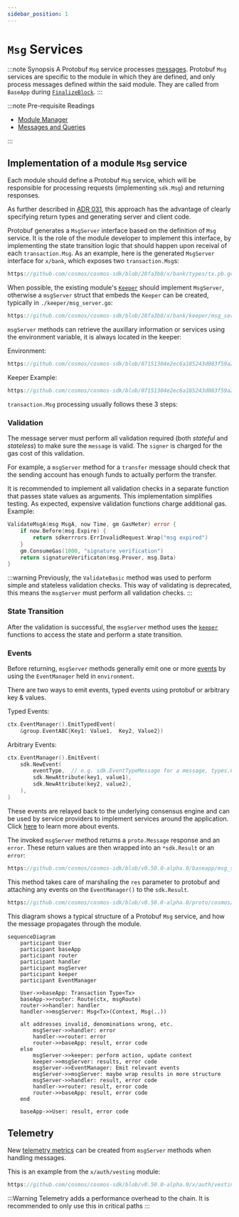 ```yaml
---
sidebar_position: 1
---
```


# `Msg` Services

:::note Synopsis
A Protobuf `Msg` service processes [messages](./02-messages-and-queries.md#messages). Protobuf `Msg` services are specific to the module in which they are defined, and only process messages defined within the said module. They are called from `BaseApp` during [`FinalizeBlock`](../../learn/advanced/00-baseapp.md#finalizeblock).
:::

:::note Pre-requisite Readings

* [Module Manager](./01-module-manager.md)
* [Messages and Queries](./02-messages-and-queries.md)

:::

## Implementation of a module `Msg` service

Each module should define a Protobuf `Msg` service, which will be responsible for processing requests (implementing `sdk.Msg`) and returning responses.

As further described in [ADR 031](../../architecture/adr-031-msg-service.md), this approach has the advantage of clearly specifying return types and generating server and client code.

Protobuf generates a `MsgServer` interface based on the definition of `Msg` service. It is the role of the module developer to implement this interface, by implementing the state transition logic that should happen upon receival of each `transaction.Msg`. As an example, here is the generated `MsgServer` interface for `x/bank`, which exposes two `transaction.Msg`s:

```go reference
https://github.com/cosmos/cosmos-sdk/blob/28fa3b8/x/bank/types/tx.pb.go#L564-L579
```

When possible, the existing module's [`Keeper`](./06-keeper.md) should implement `MsgServer`, otherwise a `msgServer` struct that embeds the `Keeper` can be created, typically in `./keeper/msg_server.go`:

```go reference
https://github.com/cosmos/cosmos-sdk/blob/28fa3b8/x/bank/keeper/msg_server.go#L16-L19
```

`msgServer` methods can retrieve the auxillary information or services using the environment variable, it is always located in the keeper:

Environment: 

```go reference 
https://github.com/cosmos/cosmos-sdk/blob/07151304e2ec6a185243d083f59a2d543253cb15/core/appmodule/v2/environment.go#L14-L29
```

Keeper Example: 

```go reference
https://github.com/cosmos/cosmos-sdk/blob/07151304e2ec6a185243d083f59a2d543253cb15/x/bank/keeper/keeper.go#L56-L58
```

`transaction.Msg` processing usually follows these 3 steps:

### Validation

The message server must perform all validation required (both *stateful* and *stateless*) to make sure the `message` is valid.
The `signer` is charged for the gas cost of this validation.

For example, a `msgServer` method for a `transfer` message should check that the sending account has enough funds to actually perform the transfer. 

It is recommended to implement all validation checks in a separate function that passes state values as arguments. This implementation simplifies testing. As expected, expensive validation functions charge additional gas. Example:

```go
ValidateMsgA(msg MsgA, now Time, gm GasMeter) error {
	if now.Before(msg.Expire) {
		return sdkerrrors.ErrInvalidRequest.Wrap("msg expired")
	}
	gm.ConsumeGas(1000, "signature verification")
	return signatureVerificaton(msg.Prover, msg.Data)
}
```

:::warning
Previously, the `ValidateBasic` method was used to perform simple and stateless validation checks.
This way of validating is deprecated, this means the `msgServer` must perform all validation checks.
:::

### State Transition

After the validation is successful, the `msgServer` method uses the [`keeper`](./06-keeper.md) functions to access the state and perform a state transition.

### Events 

Before returning, `msgServer` methods generally emit one or more [events](../../learn/advanced/08-events.md) by using the `EventManager` held in `environment`.

There are two ways to emit events, typed events using protobuf or arbitrary key & values.

Typed Events:

```go
ctx.EventManager().EmitTypedEvent(
	&group.EventABC{Key1: Value1,  Key2, Value2})
```

Arbitrary Events: 

```go
ctx.EventManager().EmitEvent(
	sdk.NewEvent(
		eventType,  // e.g. sdk.EventTypeMessage for a message, types.CustomEventType for a custom event defined in the module
		sdk.NewAttribute(key1, value1),
		sdk.NewAttribute(key2, value2),
	),
)
```

These events are relayed back to the underlying consensus engine and can be used by service providers to implement services around the application. Click [here](../../learn/advanced/08-events.md) to learn more about events.

The invoked `msgServer` method returns a `proto.Message` response and an `error`. These return values are then wrapped into an `*sdk.Result` or an `error`:

```go reference
https://github.com/cosmos/cosmos-sdk/blob/v0.50.0-alpha.0/baseapp/msg_service_router.go#L160
```

This method takes care of marshaling the `res` parameter to protobuf and attaching any events on the `EventManager()` to the `sdk.Result`.

```protobuf reference
https://github.com/cosmos/cosmos-sdk/blob/v0.50.0-alpha.0/proto/cosmos/base/abci/v1beta1/abci.proto#L93-L113
```

This diagram shows a typical structure of a Protobuf `Msg` service, and how the message propagates through the module.

```mermaid
sequenceDiagram
    participant User
    participant baseApp
    participant router
    participant handler
    participant msgServer
    participant keeper
    participant EventManager

    User->>baseApp: Transaction Type<Tx>
    baseApp->>router: Route(ctx, msgRoute)
    router->>handler: handler
    handler->>msgServer: Msg<Tx>(Context, Msg(..))
    
    alt addresses invalid, denominations wrong, etc.
        msgServer->>handler: error
        handler->>router: error
        router->>baseApp: result, error code
    else
        msgServer->>keeper: perform action, update context
        keeper->>msgServer: results, error code
        msgServer->>EventManager: Emit relevant events
        msgServer->>msgServer: maybe wrap results in more structure
        msgServer->>handler: result, error code
        handler->>router: result, error code
        router->>baseApp: result, error code
    end
    
    baseApp->>User: result, error code
```

## Telemetry

New [telemetry metrics](../../learn/advanced/09-telemetry.md) can be created from `msgServer` methods when handling messages.

This is an example from the `x/auth/vesting` module:

```go reference
https://github.com/cosmos/cosmos-sdk/blob/v0.50.0-alpha.0/x/auth/vesting/msg_server.go#L76-L88
```

:::Warning
Telemetry adds a performance overhead to the chain. It is recommended to only use this in critical paths
:::
